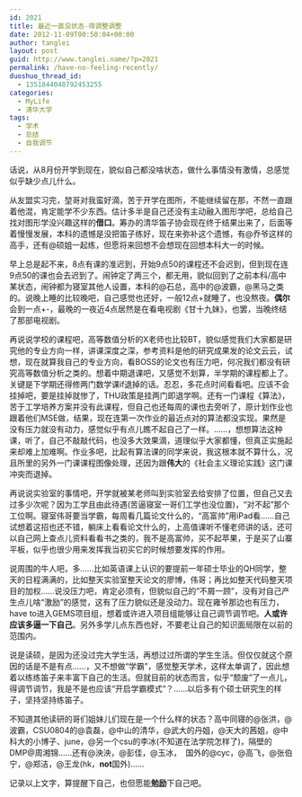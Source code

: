 ```yaml
---
id: 2021
title: 最近一直没状态-得调整调整
date: 2012-11-09T00:50:04+00:00
author: tanglei
layout: post
guid: http://www.tanglei.name/?p=2021
permalink: /have-no-feeling-recently/
duoshuo_thread_id:
  - 1351844048792453255
categories:
  - MyLife
  - 清华大学
tags:
  - 学术
  - 总结
  - 自我调节
---
```

话说，从8月份开学到现在，貌似自己都没啥状态，做什么事情没有激情，总感觉似乎缺少点儿什么。

从友盟实习完，堃哥对我蛮好滴，苦于开学在图所，不能继续留在那，不然一直跟着他混，肯定能学不少东西。估计多半是自己还没有主动融入图形学吧，总给自己找对图形学没兴趣这样的**借口**。筹办的清华笛子协会现在终于结果出来了，后面等着慢慢发展，本科的遗憾是没把笛子练好，现在来弥补这个遗憾，有@乔爷这样的高手，还有@硕姐一起练，但愿将来回想不会想现在回想本科大一的时候。

早上总是起不来，8点有课的准迟到，开始9点50的课程还不会迟到，但到现在连9点50的课也会去迟到了。闹钟定了两三个，都无用，貌似回到了之前本科/高中某状态，闹钟都为寝室其他人设置，本科的@石总，高中的@波霸，@黑马之类的。说晚上睡的比较晚吧，自己感觉也还好，一般12点+就睡了，也没熬夜。**偶尔**会到一点+-，最晚的一夜近4点居然是在看电视剧《甘十九妹》，也罢，当晚终结了那部电视剧。

再说说学校的课程吧，高等数值分析的X老师也比较BT，貌似感觉我们大家都是研究他的专业方向一样，讲课深度之深，参考资料是他的研究成果发的论文云云，试想，现在就算我自己的专业方向，看BOSS的论文也有压力吧，何况我们都没有研究高等数值分析之类的。想着中期退课吧，又感觉不划算，半学期的课程都上了。关键是下学期还得修两门数学课if退掉的话。忍忍，多花点时间看看吧。应该不会挂掉吧，要是挂掉就惨了，THU政策是挂两门即退学啊。还有一门课程《算法》，苦于工学培养方案并没有此课程，但自己也还每周的课也去旁听了，原计划作业也跟着他们MSE做，结果，现在连第一次作业的最近点对的算法都没实现。果然是没有压力就没有动力，感觉似乎有点儿瞧不起自己了一样。……，想想算法这种课，听了，自己不敲敲代码，也没多大效果滴，道理似乎大家都懂，但真正实施起来却难上加难啊。作业多吧，比起有算法课的同学来说，我这根本就不算什么，况且所里的另外一门课课程图像处理，还因为跟**伟大**的《社会主义理论实践》这门课冲突而退掉。

再说说实验室的事情吧，开学就被某老师叫到实验室去给安排了位置，但自己又去过多少次呢？因为工学且由此待遇(苦逼寝室一哥们工学也没位置)，“对不起”那个工位啊。寝室伟哥要当学霸，每周看几篇论文什么的，“高富帅”用iPad看……自己试想着这招也还不错，躺床上看看论文什么的，上高值课听不懂老师讲的话，还可以自己网上查点儿资料看看书之类的，我不是高富帅，买不起苹果，于是买了山寨平板，似乎也很少用来发挥我当初买它的时候想要发挥的作用。

说周围的牛人吧，多……比如英语课上认识的要提前一年硕士毕业的QH同学，整天的日程满满的，比如整天实验室整天论文的廖博，伟哥；再比如整天代码整天项目的加权……说没压力吧，肯定必须有，但貌似自己的“不屑一顾”，没有对自己产生点儿啥“激励”的感觉，这有了压力貌似还是没动力。现在雍爷那边也有压力，have to进入GEMS项目组，想着或许进入项目组能够让自己调节调节吧。**人或许应该多逼一下自己**。另外多学儿点东西也好，不要老让自己的知识面局限在以前的范围内。

说是读硕，是因为还没过完大学生活，再想过过所谓的学生生活。但仅仅就这个原因的话是不是有点……，又不想做“学霸”，感觉整天学术，这样太单调了，因此想着以练练笛子来丰富下自己的生活。但就目前的状态而言，似乎“颓废”了一点儿，得调节调节，我是不是也应该“开启学霸模式”？……以后多有个硕士研究生的样子，坚持坚持练笛子。

不知道其他读研的哥们姐妹儿们现在是一个什么样的状态？高中同寝的@张洪，@波霸，CSU0804的@袁磊，@中山的清华，@武大的丹姐，@天大的茜姐，@中科大的小博子、june，@另一个csu的李冰(不知道在法学院怎样了)，隔壁的DMP@周湘锦……还有@泱泱，@彭佳，@玉冰，  国外的@cyc，@高飞，@张伯宁，@郑洁，@王龙(hk，**not**国外)……

记录以上文字，算提醒下自己，也但愿能**勉励**下自己吧。